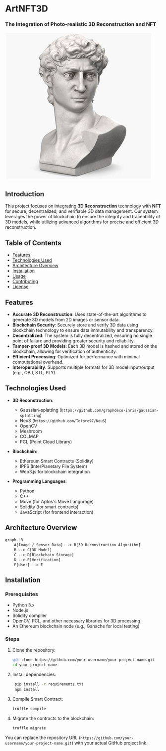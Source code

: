 # ArtNFT3D
### The Integration of Photo-realistic 3D Reconstruction and NFT 

![Project Logo](artnft3d-logo.jpg)

## Introduction

This project focuses on integrating **3D Reconstruction** technology with **NFT** for secure, decentralized, and verifiable 3D data management. Our system leverages the power of blockchain to ensure the integrity and traceability of 3D models, while utilizing advanced algorithms for precise and efficient 3D reconstruction.

## Table of Contents

- [Features](#features)
- [Technologies Used](#technologies-used)
- [Architecture Overview](#architecture-overview)
- [Installation](#installation)
- [Usage](#usage)
- [Contributing](#contributing)
- [License](#license)

## Features

- **Accurate 3D Reconstruction**: Uses state-of-the-art algorithms to generate 3D models from 2D images or sensor data.
- **Blockchain Security**: Securely store and verify 3D data using blockchain technology to ensure data immutability and transparency.
- **Decentralized**: The system is fully decentralized, ensuring no single point of failure and providing greater security and reliability.
- **Tamper-proof 3D Models**: Each 3D model is hashed and stored on the blockchain, allowing for verification of authenticity.
- **Efficient Processing**: Optimized for performance with minimal computational overhead.
- **Interoperability**: Supports multiple formats for 3D model input/output (e.g., OBJ, STL, PLY).

## Technologies Used

- **3D Reconstruction**: 
  - Gaussian-splatting (`https://github.com/graphdeco-inria/gaussian-splatting`)
  - NeuS (`https://github.com/Totoro97/NeuS`)
  - OpenCV
  - Meshroom
  - COLMAP
  - PCL (Point Cloud Library)

- **Blockchain**: 
  - Ethereum Smart Contracts (Solidity)
  - IPFS (InterPlanetary File System)
  - Web3.js for blockchain integration

- **Programming Languages**:
  - Python
  - C++
  - Move (for Aptos's Move Langurage)
  - Solidity (for smart contracts)
  - JavaScript (for frontend interaction)

## Architecture Overview

```mermaid
graph LR
    A[Image / Sensor Data] --> B[3D Reconstruction Algorithm]
    B --> C[3D Model]
    C --> D[Blockchain Storage]
    D --> E[Verification]
    F[User] --> E
```

## Installation

### Prerequisites

- Python 3.x
- Node.js
- Solidity compiler
- OpenCV, PCL, and other necessary libraries for 3D processing
- An Ethereum blockchain node (e.g., Ganache for local testing)

### Steps

1. Clone the repository:
   ```bash
   git clone https://github.com/your-username/your-project-name.git
   cd your-project-name

2. Install dependencies:
   ```bash
    pip install -r requirements.txt
    npm install

3. Compile Smart Contract:
   ```bash
   truffle compile

4. Migrate the contracts to the blockchain:
    ```bash
    truffle migrate

You can replace the repository URL (`https://github.com/your-username/your-project-name.git`) with your actual GitHub project link.




